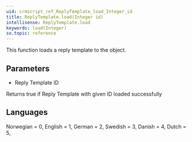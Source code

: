 ```yaml
---
uid: crmscript_ref_ReplyTemplate_load_Integer_id
title: ReplyTemplate.load(Integer id)
intellisense: ReplyTemplate.load
keywords: load(Integer)
so.topic: reference
---
```


This function loads a reply template to the object.



## Parameters


 - Reply Template ID


Returns true if Reply Template with given ID loaded successfully



## Languages

Norwegian = 0,
English = 1,
German = 2,
Swedish = 3,
Danish = 4,
Dutch = 5,



